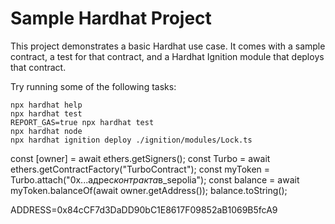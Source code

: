 # Sample Hardhat Project

This project demonstrates a basic Hardhat use case. It comes with a sample contract, a test for that contract, and a Hardhat Ignition module that deploys that contract.

Try running some of the following tasks:

```shell
npx hardhat help
npx hardhat test
REPORT_GAS=true npx hardhat test
npx hardhat node
npx hardhat ignition deploy ./ignition/modules/Lock.ts
```

const [owner] = await ethers.getSigners();
const Turbo = await ethers.getContractFactory("TurboContract");
const myToken = Turbo.attach("0x...адрес*контракта*в_sepolia");
const balance = await myToken.balanceOf(await owner.getAddress());
balance.toString();

ADDRESS=0x84cCF7d3DaDD90bC1E8617F09852aB1069B5fcA9
